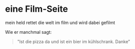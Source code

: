 # eine Film-Seite

mein held rettet die welt im film und wird dabei gefilmt

Wie er manchmal sagt:
> "Ist die pizza da und 
> ist ein bier im kühlschrank. Danke"